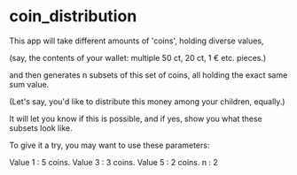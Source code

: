 # coin_distribution

This app will take different amounts of 'coins', holding diverse values,

(say, the contents of your wallet: multiple 50 ct, 20 ct, 1 € etc. pieces.)

and then generates n subsets of this set of coins, all holding the exact same sum value.

(Let's say, you'd like to distribute this money among your children, equally.)

It will let you know if this is possible, and if yes, show you what these subsets look like.
		
To give it a try, you may want to use these parameters:

Value 1 : 5 coins.
Value 3 : 3 coins.
Value 5 : 2 coins.
n : 2


